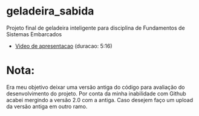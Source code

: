 # geladeira_sabida
Projeto final de geladeira inteligente para disciplina de Fundamentos de Sistemas Embarcados

  - [Video de apresentacao](https://youtu.be/XJ0rqYyKHKg) (duracao: 5:16)


# Nota:
 Era meu objetivo deixar uma versão antiga do código para avaliação do desenvolvimento do projeto. Por conta da minha inabilidade com Github acabei mergindo a versão 2.0 com a antiga. Caso desejem faço um upload da versão antiga em outro ramo.
